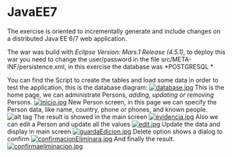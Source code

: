 # JavaEE7
The exercise is oriented to incrementally generate and include changes on a distributed Java EE 6/7 web application.

The war was build with *Eclipse Version: Mars.1 Release (4.5.1)*, to deploy this war you need to change the user/password in the file src/META-INF/persistence.xml, in this exercise the database was *POSTGRESQL *

You can find the Script to create the tables and load some data in order to test the application, this is the database diagram:
[![database.jpg](https://s24.postimg.org/cig4xudut/database.jpg)](https://postimg.org/image/d7yxa7ee9/)
This is the home page, we can administrate Persons, *adding, updating or removing* Persons.
[![inicio.jpg](https://s10.postimg.org/lix6inugp/inicio.jpg)](https://postimg.org/image/lvokoucqd/)
New Person screen, in this page we can specify the Person data, like name, country, phone or phones, and known people.
![alt tag](https://s10.postimg.org/f6i18treh/registro.jpg)
The result is showed in the main screen 
[![evidencia.jpg](https://s10.postimg.org/7moy6ry7t/evidencia.jpg)](https://postimg.org/image/m5w386rcl/)
Also we can edit a Person and update all the values
[![edit.jpg](https://s10.postimg.org/h5yn08lq1/edit.jpg)](https://postimg.org/image/4rbuzwu7p/)
Update the data and display in main screen
[![guardaEdicion.jpg](https://s10.postimg.org/y91evr2ex/guarda_Edicion.jpg)](https://postimg.org/image/s83pyofsl/)
Delete option shows a dialog to confirm
[![confirmacionEliminara.jpg](https://s10.postimg.org/qb6zu3p4p/confirmacion_Eliminara.jpg)](https://postimg.org/image/5r25vm9dh/)
And finally the result.
[![confirmaeliminacion.jpg](https://s10.postimg.org/d8bdatywp/confirmaeliminacion.jpg)](https://postimg.org/image/xsg79benp/)

